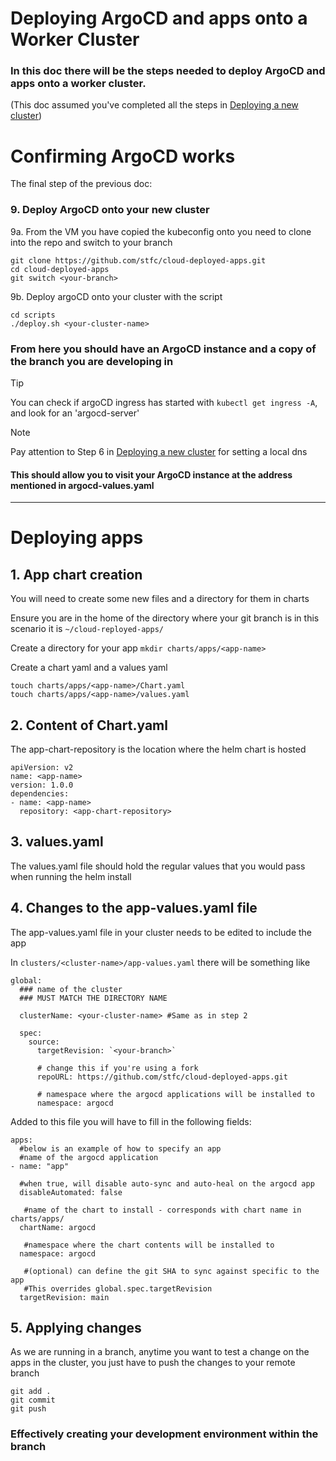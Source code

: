 # Deploying ArgoCD and apps onto a Worker Cluster

### In this doc there will be the steps needed to deploy ArgoCD and apps onto a worker cluster.
(This doc assumed you've completed all the steps in [Deploying a new cluster](DeployNewCluster.md))

# Confirming ArgoCD works
The final step of the previous doc:
### 9. Deploy ArgoCD onto your new cluster

9a. From the VM you have copied the kubeconfig onto you need to clone into the repo and switch to your branch

```
git clone https://github.com/stfc/cloud-deployed-apps.git
cd cloud-deployed-apps
git switch <your-branch>
```
9b. Deploy argoCD onto your cluster with the script

```
cd scripts
./deploy.sh <your-cluster-name>
```

### From here you should have an ArgoCD instance and a copy of the branch you are developing in
> [!TIP]
> You can check if argoCD ingress has started with `kubectl get ingress -A`, and look for an 'argocd-server'

> [!NOTE]  
> Pay attention to Step 6 in [Deploying a new cluster](DeployNewCluster.md) for setting a local dns

#### This should allow you to visit your ArgoCD instance at the address mentioned in argocd-values.yaml

---
# Deploying apps

## 1. App chart creation

You will need to create some new files and a directory for them in charts

Ensure you are in the home of the directory where your git branch is in this scenario it is `~/cloud-reployed-apps/`

Create a directory for your app `mkdir charts/apps/<app-name>`

Create a chart yaml and a values yaml
```
touch charts/apps/<app-name>/Chart.yaml
touch charts/apps/<app-name>/values.yaml
```

## 2. Content of Chart.yaml
The app-chart-repository is the location where the helm chart is hosted
```
apiVersion: v2
name: <app-name>
version: 1.0.0
dependencies:
- name: <app-name>
  repository: <app-chart-repository>
```

## 3. values.yaml

The values.yaml file should hold the regular values that you would pass when running the helm install

## 4. Changes to the app-values.yaml file

The app-values.yaml file in your cluster needs to be edited to include the app

In `clusters/<cluster-name>/app-values.yaml` there will be something like
```
global:
  ### name of the cluster 
  ### MUST MATCH THE DIRECTORY NAME
  
  clusterName: <your-cluster-name> #Same as in step 2

  spec:
    source:
      targetRevision: `<your-branch>`

      # change this if you're using a fork
      repoURL: https://github.com/stfc/cloud-deployed-apps.git 

      # namespace where the argocd applications will be installed to 
      namespace: argocd
```

Added to this file you will have to fill in the following fields:
```
apps:
  #below is an example of how to specify an app
  #name of the argocd application
- name: "app"
  
  #when true, will disable auto-sync and auto-heal on the argocd app
  disableAutomated: false 
 
   #name of the chart to install - corresponds with chart name in charts/apps/
  chartName: argocd
 
   #namespace where the chart contents will be installed to
  namespace: argocd
 
   #(optional) can define the git SHA to sync against specific to the app
   #This overrides global.spec.targetRevision
  targetRevision: main
```

## 5. Applying changes

As we are running in a branch, anytime you want to test a change on the apps in the cluster, you just have to push the changes to your remote branch

```
git add . 
git commit
git push
```
### Effectively creating your development environment within the branch